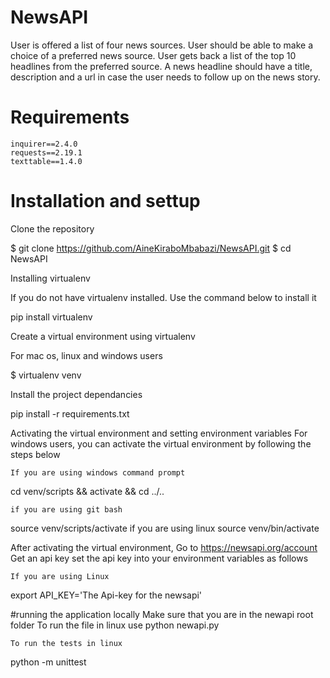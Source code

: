 # NewsAPI
User is offered a list of four news sources. User should be able to make a choice of a preferred news source. User gets back a list of the top 10 headlines from the preferred source. A news headline should have a title, description and a url in case the user needs to follow up on the news story.

# Requirements

    inquirer==2.4.0
    requests==2.19.1
    texttable==1.4.0

# Installation and settup
Clone the repository

$ git clone https://github.com/AineKiraboMbabazi/NewsAPI.git
$ cd NewsAPI

Installing virtualenv

If you do not have virtualenv installed. Use the command below to install it

pip install virtualenv

Create a virtual environment using virtualenv

For mac os, linux and windows users

$ virtualenv venv

Install the project dependancies

pip install -r requirements.txt

Activating the virtual environment and setting environment variables
For windows users, you can activate the virtual environment by following the steps below

    If you are using windows command prompt

cd venv/scripts && activate && cd ../..

    if you are using git bash

source venv/scripts/activate
    if you are using linux
source venv/bin/activate

After activating the virtual environment,
Go to https://newsapi.org/account
Get an api key 
set the api key into your environment variables as follows

    If you are using Linux
export API_KEY='The Api-key for the newsapi'

#running the application locally
Make sure that you are in the newapi root folder
    To run the file in linux use
python newapi.py

    To run the tests in linux
python -m unittest

